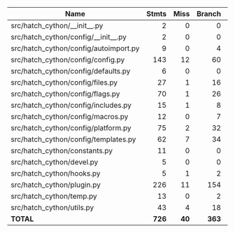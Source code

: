 | Name                                    |   Stmts |   Miss |  Branch | BrPart |   Cover |
| --------------------------------------- | ------: | -----: | ------: | -----: | ------: |
| src/hatch_cython/\_\_init\_\_.py        |       2 |      0 |       0 |      0 |    100% |
| src/hatch_cython/config/\_\_init\_\_.py |       2 |      0 |       0 |      0 |    100% |
| src/hatch_cython/config/autoimport.py   |       9 |      0 |       4 |      0 |    100% |
| src/hatch_cython/config/config.py       |     143 |     12 |      60 |      7 |     90% |
| src/hatch_cython/config/defaults.py     |       6 |      0 |       0 |      0 |    100% |
| src/hatch_cython/config/files.py        |      27 |      1 |      16 |      2 |     93% |
| src/hatch_cython/config/flags.py        |      70 |      1 |      26 |      0 |     99% |
| src/hatch_cython/config/includes.py     |      15 |      1 |       8 |      1 |     91% |
| src/hatch_cython/config/macros.py       |      12 |      0 |       7 |      0 |    100% |
| src/hatch_cython/config/platform.py     |      75 |      2 |      32 |      4 |     94% |
| src/hatch_cython/config/templates.py    |      62 |      7 |      34 |      3 |     90% |
| src/hatch_cython/constants.py           |      11 |      0 |       0 |      0 |    100% |
| src/hatch_cython/devel.py               |       5 |      0 |       0 |      0 |    100% |
| src/hatch_cython/hooks.py               |       5 |      1 |       2 |      0 |     86% |
| src/hatch_cython/plugin.py              |     226 |     11 |     154 |      9 |     95% |
| src/hatch_cython/temp.py                |      13 |      0 |       2 |      0 |    100% |
| src/hatch_cython/utils.py               |      43 |      4 |      18 |      1 |     89% |
| **TOTAL**                               | **726** | **40** | **363** | **27** | **93%** |
